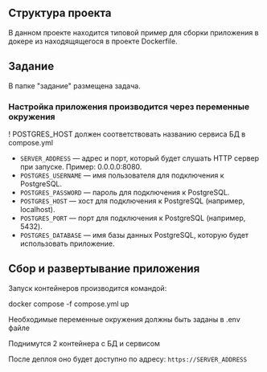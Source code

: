## Структура проекта
В данном проекте находится типовой пример для сборки приложения в докере из находящящегося в проекте Dockerfile. 

## Задание
В папке "задание" размещена задача.

### Настройка приложения производится через переменные окружения

! POSTGRES_HOST должен соответствовать названию сервиса БД в compose.yml

- `SERVER_ADDRESS` — адрес и порт, который будет слушать HTTP сервер при запуске. Пример: 0.0.0.0:8080.
- `POSTGRES_USERNAME` — имя пользователя для подключения к PostgreSQL.
- `POSTGRES_PASSWORD` — пароль для подключения к PostgreSQL.
- `POSTGRES_HOST` — хост для подключения к PostgreSQL (например, localhost).
- `POSTGRES_PORT` — порт для подключения к PostgreSQL (например, 5432).
- `POSTGRES_DATABASE` — имя базы данных PostgreSQL, которую будет использовать приложение.

## Сбор и развертывание приложения

Запуск контейнеров производится командой:

docker compose -f compose.yml up

Необходимые переменные окружения должны быть заданы в .env файле

Поднимутся 2 контейнера с БД и сервисом

После деплоя оно будет доступно по адресу: `https://SERVER_ADDRESS`




